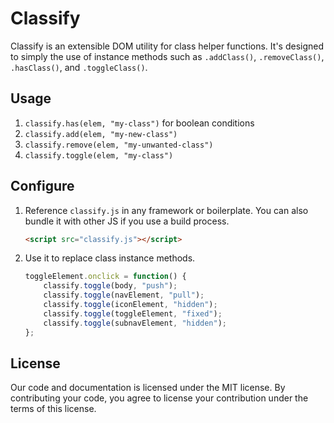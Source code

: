 # Classify

Classify is an extensible DOM utility for class helper functions. It's designed to simply the use of instance methods such as `.addClass()`, `.removeClass()`, `.hasClass()`, and `.toggleClass()`.

## Usage

1. `classify.has(elem, "my-class")` for boolean conditions
2. `classify.add(elem, "my-new-class")`
3. `classify.remove(elem, "my-unwanted-class")`
4. `classify.toggle(elem, "my-class")`

## Configure

1. Reference `classify.js` in any framework or boilerplate. You can also bundle it with other JS if you use a build process.

    ~~~html
    <script src="classify.js"></script>
    ~~~

2. Use it to replace class instance methods.

    ~~~js
    toggleElement.onclick = function() {
        classify.toggle(body, "push");
        classify.toggle(navElement, "pull");
        classify.toggle(iconElement, "hidden");
        classify.toggle(toggleElement, "fixed");
        classify.toggle(subnavElement, "hidden");
    };
    ~~~

## License

Our code and documentation is licensed under the MIT license. By contributing your code, you agree to license your contribution under the terms of this license.
